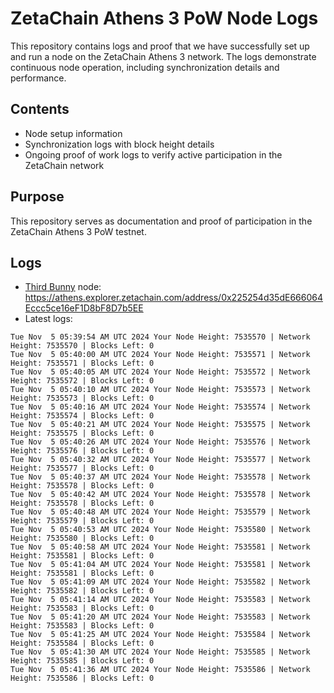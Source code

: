 # ZetaChain Athens 3 PoW Node Logs
This repository contains logs and proof that we have successfully set up and run a node on the ZetaChain Athens 3 network. The logs demonstrate continuous node operation, including synchronization details and performance.

## Contents
- Node setup information
- Synchronization logs with block height details
- Ongoing proof of work logs to verify active participation in the ZetaChain network

## Purpose
This repository serves as documentation and proof of participation in the ZetaChain Athens 3 PoW testnet.

## Logs

- [Third Bunny](https://thirdbunny.xyz/) node: https://athens.explorer.zetachain.com/address/0x225254d35dE666064Eccc5ce16eF1D8bF8D7b5EE
- Latest logs:
```
Tue Nov  5 05:39:54 AM UTC 2024 Your Node Height: 7535570 | Network Height: 7535570 | Blocks Left: 0
Tue Nov  5 05:40:00 AM UTC 2024 Your Node Height: 7535571 | Network Height: 7535571 | Blocks Left: 0
Tue Nov  5 05:40:05 AM UTC 2024 Your Node Height: 7535572 | Network Height: 7535572 | Blocks Left: 0
Tue Nov  5 05:40:10 AM UTC 2024 Your Node Height: 7535573 | Network Height: 7535573 | Blocks Left: 0
Tue Nov  5 05:40:16 AM UTC 2024 Your Node Height: 7535574 | Network Height: 7535574 | Blocks Left: 0
Tue Nov  5 05:40:21 AM UTC 2024 Your Node Height: 7535575 | Network Height: 7535575 | Blocks Left: 0
Tue Nov  5 05:40:26 AM UTC 2024 Your Node Height: 7535576 | Network Height: 7535576 | Blocks Left: 0
Tue Nov  5 05:40:32 AM UTC 2024 Your Node Height: 7535577 | Network Height: 7535577 | Blocks Left: 0
Tue Nov  5 05:40:37 AM UTC 2024 Your Node Height: 7535578 | Network Height: 7535578 | Blocks Left: 0
Tue Nov  5 05:40:42 AM UTC 2024 Your Node Height: 7535578 | Network Height: 7535578 | Blocks Left: 0
Tue Nov  5 05:40:48 AM UTC 2024 Your Node Height: 7535579 | Network Height: 7535579 | Blocks Left: 0
Tue Nov  5 05:40:53 AM UTC 2024 Your Node Height: 7535580 | Network Height: 7535580 | Blocks Left: 0
Tue Nov  5 05:40:58 AM UTC 2024 Your Node Height: 7535581 | Network Height: 7535581 | Blocks Left: 0
Tue Nov  5 05:41:04 AM UTC 2024 Your Node Height: 7535581 | Network Height: 7535581 | Blocks Left: 0
Tue Nov  5 05:41:09 AM UTC 2024 Your Node Height: 7535582 | Network Height: 7535582 | Blocks Left: 0
Tue Nov  5 05:41:14 AM UTC 2024 Your Node Height: 7535583 | Network Height: 7535583 | Blocks Left: 0
Tue Nov  5 05:41:20 AM UTC 2024 Your Node Height: 7535583 | Network Height: 7535583 | Blocks Left: 0
Tue Nov  5 05:41:25 AM UTC 2024 Your Node Height: 7535584 | Network Height: 7535584 | Blocks Left: 0
Tue Nov  5 05:41:30 AM UTC 2024 Your Node Height: 7535585 | Network Height: 7535585 | Blocks Left: 0
Tue Nov  5 05:41:36 AM UTC 2024 Your Node Height: 7535586 | Network Height: 7535586 | Blocks Left: 0
```
